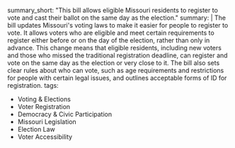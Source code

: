 summary_short: "This bill allows eligible Missouri residents to register to vote and cast their ballot on the same day as the election."
summary: |
  The bill updates Missouri's voting laws to make it easier for people to register to vote. It allows voters who are eligible and meet certain requirements to register either before or on the day of the election, rather than only in advance. This change means that eligible residents, including new voters and those who missed the traditional registration deadline, can register and vote on the same day as the election or very close to it. The bill also sets clear rules about who can vote, such as age requirements and restrictions for people with certain legal issues, and outlines acceptable forms of ID for registration.
tags:
  - Voting & Elections
  - Voter Registration
  - Democracy & Civic Participation
  - Missouri Legislation
  - Election Law
  - Voter Accessibility
